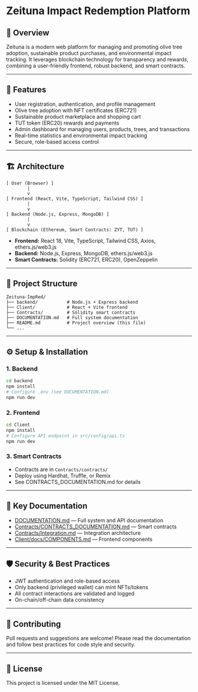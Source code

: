 # Zeituna Impact Redemption Platform

## 🌳 Overview

Zeituna is a modern web platform for managing and promoting olive tree adoption, sustainable product purchases, and environmental impact tracking. It leverages blockchain technology for transparency and rewards, combining a user-friendly frontend, robust backend, and smart contracts.

---

## 🚀 Features

- User registration, authentication, and profile management
- Olive tree adoption with NFT certificates (ERC721)
- Sustainable product marketplace and shopping cart
- TUT token (ERC20) rewards and payments
- Admin dashboard for managing users, products, trees, and transactions
- Real-time statistics and environmental impact tracking
- Secure, role-based access control

---

## 🏗️ Architecture

```
[ User (Browser) ]
        |
        v
[ Frontend (React, Vite, TypeScript, Tailwind CSS) ]
        |
        v
[ Backend (Node.js, Express, MongoDB) ]
        |
        v
[ Blockchain (Ethereum, Smart Contracts: ZYT, TUT) ]
```

- **Frontend:** React 18, Vite, TypeScript, Tailwind CSS, Axios, ethers.js/web3.js
- **Backend:** Node.js, Express, MongoDB, ethers.js/web3.js
- **Smart Contracts:** Solidity (ERC721, ERC20), OpenZeppelin

---

## 📁 Project Structure

```
Zeituna-ImpRed/
├── backend/           # Node.js + Express backend
├── Client/            # React + Vite frontend
├── Contracts/         # Solidity smart contracts
├── DOCUMENTATION.md   # Full system documentation
├── README.md          # Project overview (this file)
└── ...
```

---

## ⚙️ Setup & Installation

### 1. Backend

```bash
cd backend
npm install
# Configure .env (see DOCUMENTATION.md)
npm run dev
```

### 2. Frontend

```bash
cd Client
npm install
# Configure API endpoint in src/config/api.ts
npm run dev
```

### 3. Smart Contracts

- Contracts are in `Contracts/contracts/`
- Deploy using Hardhat, Truffle, or Remix
- See CONTRACTS_DOCUMENTATION.md for details

---

## 🔗 Key Documentation

- [DOCUMENTATION.md](./DOCUMENTATION.md) — Full system and API documentation
- [Contracts/CONTRACTS_DOCUMENTATION.md](./Contracts/CONTRACTS_DOCUMENTATION.md) — Smart contracts
- [Contracts/Integration.md](./Contracts/Integration.md) — Integration architecture
- [Client/docs/COMPONENTS.md](./Client/docs/COMPONENTS.md) — Frontend components

---

## 🛡️ Security & Best Practices

- JWT authentication and role-based access
- Only backend (privileged wallet) can mint NFTs/tokens
- All contract interactions are validated and logged
- On-chain/off-chain data consistency

---

## 🤝 Contributing

Pull requests and suggestions are welcome! Please read the documentation and follow best practices for code style and security.

---

## 📄 License

This project is licensed under the MIT License.
